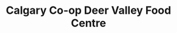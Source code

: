 ---
title: "Calgary Co-op Deer Valley Food Centre"
url: /calgary/calgary-co-op-deer-valley-food-centre/
shop: supermarket
---